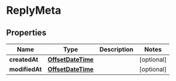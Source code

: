 
# ReplyMeta

## Properties
Name | Type | Description | Notes
------------ | ------------- | ------------- | -------------
**createdAt** | [**OffsetDateTime**](OffsetDateTime.md) |  |  [optional]
**modifiedAt** | [**OffsetDateTime**](OffsetDateTime.md) |  |  [optional]



